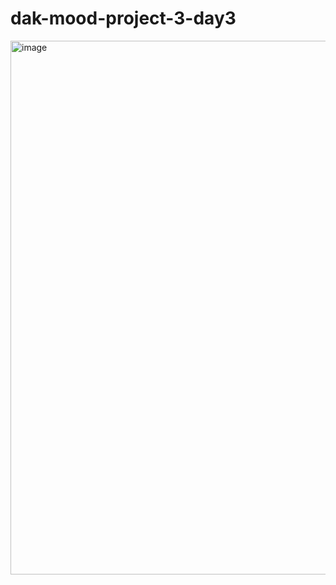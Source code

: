 # dak-mood-project-3-day3
<img width="854" alt="image" src="https://github.com/jonnyasif646/dak-mood-project-3-day3/assets/146662522/a27bbb23-e809-48c9-8187-fa83104c348c">
